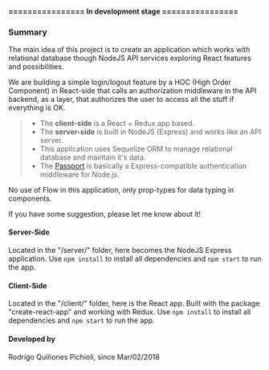 #### ================ In development stage ================

### Summary
The main idea of this project is to create an application which works with relational database though NodeJS API services exploring React features and possibilities.

We are building a simple login/logout feature by a HOC (High Order Component) in React-side that calls an authorization middleware in the API backend, as a layer, that authorizes the user to access all the stuff if everything is OK.

> - The **client-side** is a React + Redux app based.
> - The **server-side** is built in NodeJS (Express) and works like an API server.
> - This application uses Sequelize ORM to manage relational database and maintain it's data.
> - The [Passport](https://www.npmjs.com/package/passport) is basically a Express-compatible authentication middleware for Node.js.

No use of Flow in this application, only prop-types for data typing in components.

If you have some suggestion, please let me know about it!

#### Server-Side
Located in the "/server/" folder, here becomes the NodeJS Express application.
Use ```npm install``` to install all dependencies and ```npm start``` to run the app.

#### Client-Side
Located in the "/client/" folder, here is the React app. Built with the package "create-react-app" and working with Redux.
Use ```npm install``` to install all dependencies and ```npm start``` to run the app.

#### Developed by
Rodrigo Quiñones Pichioli, since Mar/02/2018
